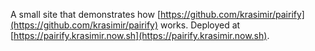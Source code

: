 A small site that demonstrates how [https://github.com/krasimir/pairify](https://github.com/krasimir/pairify) works. Deployed at [https://pairify.krasimir.now.sh](https://pairify.krasimir.now.sh).